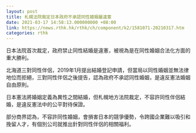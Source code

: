 ```yaml
---
layout: post
title: 札幌法院裁定日本政府不承認同性婚姻屬違憲
date: 2021-03-17 14:58:13.000000000 +08:00
link: https://news.rthk.hk/rthk/ch/component/k2/1581071-20210317.htm
categories: rthk
---
```


日本法院首次裁定，政府禁止同性結婚是違憲，被視為是在同性婚姻合法化方面的重大勝利。

北海道三對同性伴侶，2019年1月提出結婚登記申請，但當局以同性婚姻並無法律地位而拒絕，三對同性伴侶之後提告，認為政府不承認同性婚姻，是違反憲法婚姻自由原則。

日本憲法將婚姻定義為異性之間結婚，但札幌地方法院裁定，不容許同性伴侶結婚，是違反憲法中的公平對待保證。

部分商界認為，不容許同性婚姻，會損害日本的競爭優勢，令跨國企業難以吸引和挽留人才，有個別公司就推出針對同性伴侶的相關福利。
